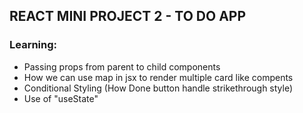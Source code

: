 ##  REACT MINI PROJECT 2 - TO DO APP

### Learning:

+ Passing props from parent to child components
+ How we can use map in jsx to render multiple card like compents
+ Conditional Styling (How Done button handle strikethrough style)
+ Use of "useState"